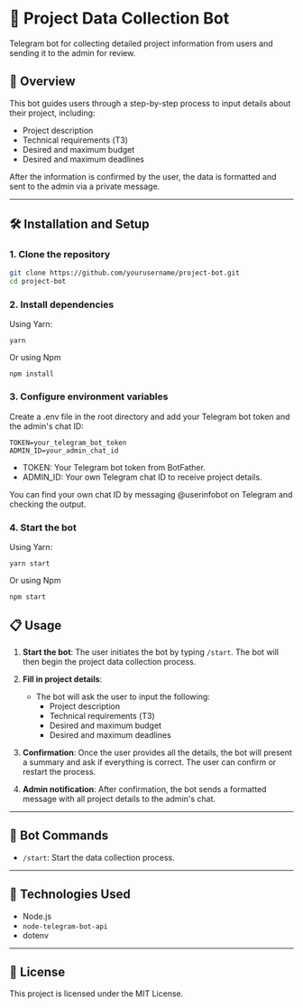 # 📱 Project Data Collection Bot

Telegram bot for collecting detailed project information from users and sending it to the admin for review.

## 📖 Overview

This bot guides users through a step-by-step process to input details about their project, including:
- Project description
- Technical requirements (ТЗ)
- Desired and maximum budget
- Desired and maximum deadlines

After the information is confirmed by the user, the data is formatted and sent to the admin via a private message.

---

## 🛠️ Installation and Setup

### 1. Clone the repository

```bash
git clone https://github.com/yourusername/project-bot.git
cd project-bot
```
### 2. Install dependencies

Using Yarn:
```
yarn
```
Or using Npm 
```
npm install
```

### 3. Configure environment variables
Create a .env file in the root directory and add your Telegram bot token and the admin's chat ID:

```
TOKEN=your_telegram_bot_token
ADMIN_ID=your_admin_chat_id
```
- TOKEN: Your Telegram bot token from BotFather.
- ADMIN_ID: Your own Telegram chat ID to receive project details.

You can find your own chat ID by messaging @userinfobot on Telegram and checking the output.


### 4. Start the bot

Using Yarn:
```
yarn start
```
Or using Npm 
```
npm start
```

## 📋 Usage

1. **Start the bot**: The user initiates the bot by typing `/start`. The bot will then begin the project data collection process.

2. **Fill in project details**:
    - The bot will ask the user to input the following:
        - Project description
        - Technical requirements (ТЗ)
        - Desired and maximum budget
        - Desired and maximum deadlines

3. **Confirmation**: Once the user provides all the details, the bot will present a summary and ask if everything is correct. The user can confirm or restart the process.

4. **Admin notification**: After confirmation, the bot sends a formatted message with all project details to the admin's chat.

---

## 🤖 Bot Commands

- `/start`: Start the data collection process.

---

## 🧰 Technologies Used

- Node.js
- `node-telegram-bot-api`
- dotenv

---

## 📜 License

This project is licensed under the MIT License.
